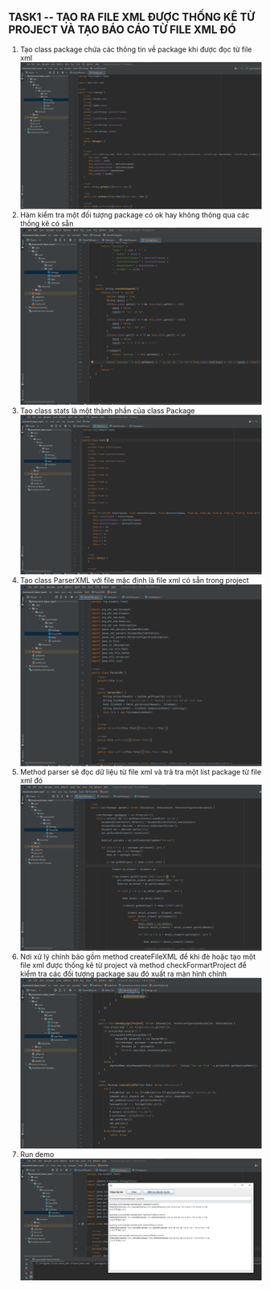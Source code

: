 ## TASK1 -- TẠO RA FILE XML ĐƯỢC THỐNG KÊ TỪ PROJECT VÀ TẠO BÁO CÁO TỪ FILE XML ĐÓ <br>
1. Tạo class package chứa các thông tin về package khi được đọc từ file xml<br>
   ![Ảnh trực tuyến](https://github.com/CreativePhu/homework_ktpm/blob/master/homework_ktpm_tuan3/src/main/java/org/example/Task2/images/class_package.png?raw=true)<br>
2. Hàm kiểm tra một đối tượng package có ok hay không thông qua các thống kê có sẵn<br>
   ![Ảnh trực tuyến](https://github.com/CreativePhu/homework_ktpm/blob/master/homework_ktpm_tuan3/src/main/java/org/example/Task2/images/check_package_ok.png?raw=true)<br>
3. Tạo class stats là một thành phần của class Package<br>
   ![Ảnh trực tuyến](https://github.com/CreativePhu/homework_ktpm/blob/master/homework_ktpm_tuan3/src/main/java/org/example/Task2/images/class_stats.png?raw=true)<br>
4. Tạo class ParserXML với file mặc định là file xml có sẵn trong project<br>
   ![Ảnh trực tuyến](https://github.com/CreativePhu/homework_ktpm/blob/master/homework_ktpm_tuan3/src/main/java/org/example/Task2/images/class_parser_xml.png?raw=true)<br>
5. Method parser sẽ đọc dữ liệu từ file xml và trả tra một list package từ file xml đó<br>
   ![Ảnh trực tuyến](https://github.com/CreativePhu/homework_ktpm/blob/master/homework_ktpm_tuan3/src/main/java/org/example/Task2/images/method_parser.png?raw=true)<br>
6. Nơi xử lý chính bảo gồm method createFileXML để khi đè hoặc tạo một file xml được thống kê từ project và method checkFormartProject để kiểm tra các đối tượng package sau đó xuất ra màn hình chính <br>
   ![Ảnh trực tuyến](https://github.com/CreativePhu/homework_ktpm/blob/master/homework_ktpm_tuan3/src/main/java/org/example/Task2/images/check_formart_create_xml.png?raw=true)<br>
7. Run demo
   ![Ảnh trực tuyến](https://github.com/CreativePhu/homework_ktpm/blob/master/homework_ktpm_tuan3/src/main/java/org/example/Task2/images/run_demo.png?raw=true)<br>
